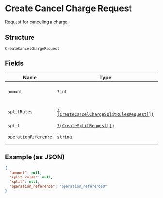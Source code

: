 
# Create Cancel Charge Request

Request for canceling a charge.

## Structure

`CreateCancelChargeRequest`

## Fields

| Name | Type | Tags | Description | Getter | Setter |
|  --- | --- | --- | --- | --- | --- |
| `amount` | `?int` | Optional | The amount that will be canceled. | getAmount(): ?int | setAmount(?int amount): void |
| `splitRules` | [`?(CreateCancelChargeSplitRulesRequest[])`](../../doc/models/create-cancel-charge-split-rules-request.md) | Optional | The split rules request | getSplitRules(): ?array | setSplitRules(?array splitRules): void |
| `split` | [`?(CreateSplitRequest[])`](../../doc/models/create-split-request.md) | Optional | Splits | getSplit(): ?array | setSplit(?array split): void |
| `operationReference` | `string` | Required | - | getOperationReference(): string | setOperationReference(string operationReference): void |

## Example (as JSON)

```json
{
  "amount": null,
  "split_rules": null,
  "split": null,
  "operation_reference": "operation_reference0"
}
```

